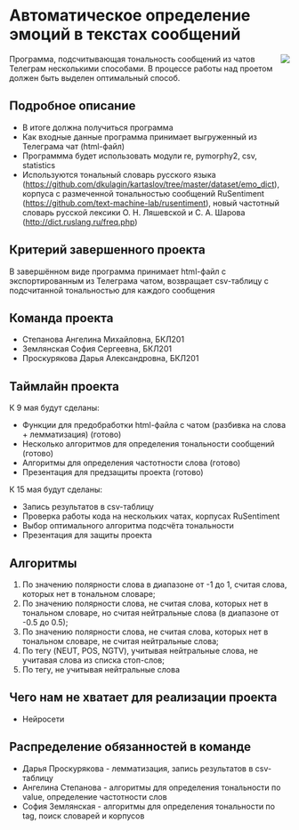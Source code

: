 # Автоматическое определение эмоций в текстах сообщений
<img align="right" src="https://www.24forexsecrets.com/wp-content/uploads/2018/01/1-1.jpg">
Программа, подсчитывающая тональность сообщений из чатов Телеграм несколькими способами. В процессе работы над проетом должен быть выделен оптимальный способ.

## Подробное описание

- В итоге должна получиться программа
- Как входные данные программа принимает выгруженный из Телеграма чат (html-файл)
- Программма будет использовать модули re, pymorphy2, csv, statistics
- Используются тональный словарь русского языка (https://github.com/dkulagin/kartaslov/tree/master/dataset/emo_dict), корпуса с размеченной тональностью сообщений RuSentiment (https://github.com/text-machine-lab/rusentiment), новый частотный словарь русской лексики О. Н. Ляшевской и С. А. Шарова (http://dict.ruslang.ru/freq.php)

## Критерий завершенного проекта

В завершённом виде программа принимает html-файл с экспортированным из Телеграма чатом, возвращает csv-таблицу с подсчитанной тональностью для каждого сообщения

## Команда проекта

- Степанова Ангелина Михайловна, БКЛ201 
- Землянская София Сергеевна, БКЛ201 
- Проскурякова Дарья Александровна, БКЛ201 

## Таймлайн проекта

К 9 мая будут сделаны:
- Функции для предобработки html-файла с чатом (разбивка на слова + лемматизация) (готово)
- Несколько алгоритмов для определения тональности сообщений (готово)
- Алгоритмы для определения частотности слова (готово)
- Презентация для предзащиты проекта (готово)

К 15 мая будут сделаны:
- Запись результатов в csv-таблицу
- Проверка работы кода на нескольких чатах, корпусах RuSentiment
- Выбор оптимального алгоритма подсчёта тональности
- Презентация для защиты проекта

## Алгоритмы

1. По значению полярности слова в диапазоне от -1 до 1, считая слова, которых нет в тональном словаре;
2. По значению полярности слова, не считая слова, которых нет в тональном словаре, но считая нейтральные слова (в диапазоне от -0.5 до 0.5);
3. По значению полярности слова, не считая слова, которых нет в тональном словаре, не считая нейтральные слова;
4. По тегу (NEUT, POS, NGTV), учитывая нейтральные слова, не учитавая слова из списка стоп-слов;
5. По тегу, не учитывая нейтральные слова

## Чего нам не хватает для реализации проекта

- Нейросети

## Распределение обязанностей в команде

- Дарья Проскурякова - лемматизация, запись результатов в csv-таблицу
- Ангелина Степанова - алгоритмы для определения тональности по value, определение частотности слов
- София Землянская - алгоритмы для определения тональности по tag, поиск словарей и корпусов
